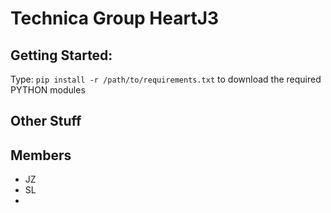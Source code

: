 # Technica Group HeartJ3

## Getting Started:
Type: `pip install -r /path/to/requirements.txt` to download the required PYTHON modules

## Other Stuff

## Members
 - JZ
 - SL
 - 